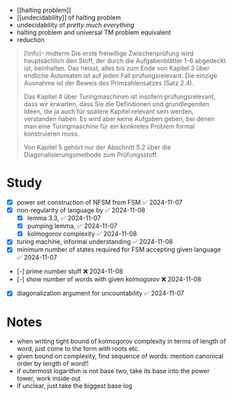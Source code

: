 
- [[halting problem]]
- [[undecidability]] of halting problem
- undecidability of *pretty much everything*
- halting problem and universal TM problem equivalent
- reduction


> [!info]- midterm
> Die erste freiwillige Zwischenprüfung wird hauptsächlich den Stoff, der durch die Aufgabenblätter 1-6 abgedeckt ist, beinhalten. Das heisst, alles bis zum Ende von Kapitel 3 über endliche Automaten ist auf jeden Fall prüfungsrelevant. Die einzige Ausnahme ist der Beweis des Primzahlensatzes (Satz 2.4).
> 
> Das Kapitel 4 über Turingmaschinen ist insofern prüfungsrelevant, dass wir erwarten, dass Sie die Definitionen und grundlegenden Ideen, die ja auch für spätere Kapitel relevant sein werden, verstanden haben. Es wird aber keine Aufgaben geben, bei denen man eine Turingmaschine für ein konkretes Problem formal konstruieren muss.
> 
> Von Kapitel 5 gehört nur der Abschnitt 5.2 über die Diagonalisierungsmethode zum Prüfungsstoff.


# Study

- [x] power set construction of NFSM from FSM ✅ 2024-11-07
- [x] non-regularity of language by ✅ 2024-11-08
	- [x] lemma 3.3, ✅ 2024-11-07
	- [x] pumping lemma, ✅ 2024-11-07
	- [x] kolmogorov complexity ✅ 2024-11-08
- [x] turing machine, informal understanding ✅ 2024-11-08
- [x] minimum number of states required for FSM accepting given language ✅ 2024-11-07
- [-] prime number stuff ❌ 2024-11-08
- [-] show number of words with given kolmogorov ❌ 2024-11-08
- [x] diagonalization argument for uncountability ✅ 2024-11-07


# Notes

- when writing tight bound of kolmogorov complexity in terms of length of word, just come to the form with roots etc.
- given bound on complexity, find sequence of words: mention canonical order by length of word!!
- if outermost logarithm is not base two, take its base into the power tower, work inside out
- if unclear, just take the biggest base log

